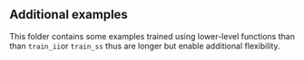 ## Additional examples

This folder contains some examples trained using lower-level functions than 
than `train_ii`or `train_ss` thus are longer but enable additional flexibility.

